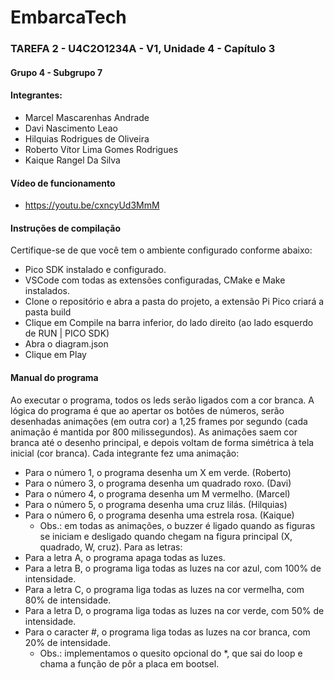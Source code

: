 # EmbarcaTech   
### TAREFA 2 - U4C2O1234A - V1, Unidade 4 - Capítulo 3
#### Grupo 4 - Subgrupo 7
#### Integrantes:
* Marcel Mascarenhas Andrade
* Davi Nascimento Leao
* Hilquias Rodrigues de Oliveira
* Roberto Vítor Lima Gomes Rodrigues
* Kaique Rangel Da Silva

#### Vídeo de funcionamento
* https://youtu.be/cxncyUd3MmM

#### Instruções de compilação
Certifique-se de que você tem o ambiente configurado conforme abaixo:
* Pico SDK instalado e configurado.
* VSCode com todas as extensões configuradas, CMake e Make instalados.
* Clone o repositório e abra a pasta do projeto, a extensão Pi Pico criará a pasta build
* Clique em Compile na barra inferior, do lado direito (ao lado esquerdo de RUN | PICO SDK)
* Abra o diagram.json
* Clique em Play

#### Manual do programa
Ao executar o programa, todos os leds serão ligados com a cor branca.
A lógica do programa é que ao apertar os botões de números, serão desenhadas animações (em outra cor) a 1,25 frames por segundo (cada animação é mantida por 800 milissegundos).
As animações saem cor branca até o desenho principal, e depois voltam de forma simétrica à tela inicial (cor branca). Cada integrante fez uma animação:
* Para o número 1, o programa desenha um X em verde. (Roberto)
* Para o número 3, o programa desenha um quadrado roxo. (Davi)
* Para o número 4, o programa desenha um M vermelho. (Marcel)
* Para o número 5, o programa desenha uma cruz lilás. (Hilquias)
* Para o número 6, o programa desenha uma estrela rosa. (Kaique)
    * Obs.: em todas as animações, o buzzer é ligado quando as figuras se iniciam e desligado quando chegam na figura principal (X, quadrado, W, cruz).
Para as letras:
* Para a letra A, o programa apaga todas as luzes.
* Para a letra B, o programa liga todas as luzes na cor azul, com 100% de intensidade.
* Para a letra C, o programa liga todas as luzes na cor vermelha, com 80% de intensidade.
* Para a letra D, o programa liga todas as luzes na cor verde, com 50% de intensidade.
* Para o caracter #, o programa liga todas as luzes na cor branca, com 20% de intensidade.
    * Obs.: implementamos o quesito opcional do *, que sai do loop e chama a função de pôr a placa em bootsel.
